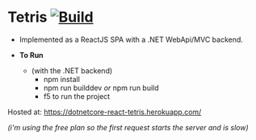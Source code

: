 Tetris [![Build](https://github.com/stewie1570/tetris/actions/workflows/Build.yml/badge.svg)](https://github.com/stewie1570/tetris/actions/workflows/Build.yml)
======

 - Implemented as a ReactJS SPA with a .NET WebApi/MVC backend.

- **To Run**
  - (with the .NET backend)
    - npm install
    - npm run builddev *or* npm run build
    - f5 to run the project

Hosted at: https://dotnetcore-react-tetris.herokuapp.com/

*(i'm using the free plan so the first request starts the server and is slow)*
